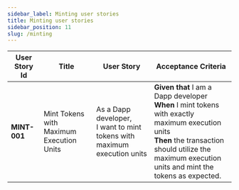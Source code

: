 ```yaml
---
sidebar_label: Minting user stories
title: Minting user stories
sidebar_position: 11
slug: /minting
--- 
```


| User Story Id | Title | User Story | Acceptance Criteria | 
| ------------- | ----- | ---------- | ------------------- | 
| **MINT-001** | Mint Tokens with Maximum Execution Units | As a Dapp developer,<br>I want to mint tokens with maximum execution units | **Given that** I am a Dapp developer<br>**When** I mint tokens with exactly maximum execution units<br>**Then** the transaction should utilize the maximum execution units and mint the tokens as expected. | 